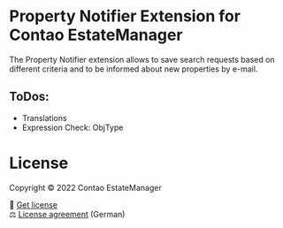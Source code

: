 # Property Notifier Extension for Contao EstateManager
The Property Notifier extension allows to save search requests based on different criteria and to be informed about new properties by e-mail.

## ToDos:
- Translations
- Expression Check: ObjType

# License
Copyright © 2022 Contao EstateManager

🎫 [Get license](https://www.contao-estatemanager.com/de/erweiterungen/property-notifier.html) \
⚖ [License agreement](https://www.contao-estatemanager.com/de/lizenzbedingungen.html) (German)

